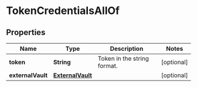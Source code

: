 

# TokenCredentialsAllOf


## Properties

| Name | Type | Description | Notes |
|------------ | ------------- | ------------- | -------------|
|**token** | **String** | Token in the string format. |  [optional] |
|**externalVault** | [**ExternalVault**](ExternalVault.md) |  |  [optional] |



